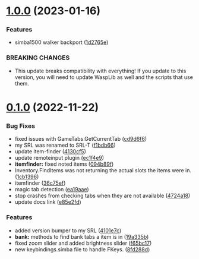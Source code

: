 # [1.0.0](https://github.com/Torwent/SRL-T/compare/v0.1.0...v1.0.0) (2023-01-16)


### Features

* simba1500 walker backport ([1d2765e](https://github.com/Torwent/SRL-T/commit/1d2765e041e1c468f7c660f4131c4f90f29779df))


### BREAKING CHANGES

* This update breaks compatibility with everything! If you update to this version, you will need to update WaspLib as well and the scripts that use them.



# [0.1.0](https://github.com/Torwent/SRL-T/compare/f65bc17a9d9cfb93a5b76ffa3ff072c44e92c3cf...v0.1.0) (2022-11-22)


### Bug Fixes

* fixed issues with GameTabs.GetCurrentTab ([cd9d6f6](https://github.com/Torwent/SRL-T/commit/cd9d6f63ffa02a6a7d3914e62073ed461eb89e8a))
* my SRL was renamed to SRL-T ([f1bdb66](https://github.com/Torwent/SRL-T/commit/f1bdb661ad82440bca52c54a319dcad86473f885))
* update item-finder ([4130cf5](https://github.com/Torwent/SRL-T/commit/4130cf587705549e10fa0cb8bc604f46375a30dc))
* update remoteinput plugin ([ec1f4e9](https://github.com/Torwent/SRL-T/commit/ec1f4e93b32a664cb38b47e5cac266c22dd74a36))
* **itemfinder:** fixed noted items ([094b89f](https://github.com/Torwent/SRL-T/commit/094b89f3cf0356a652ffe0158f338dbb08adbdb0))
* Inventory.FindItems was not returning the actual slots the items were in. ([1cb1396](https://github.com/Torwent/SRL-T/commit/1cb1396ca366c4243e56fd9c7561114dc7506d0b))
* itemfinder ([36c75ef](https://github.com/Torwent/SRL-T/commit/36c75effb2c3125f19c260c19669f8b299c4a0c0))
* magic tab detection ([ea19aae](https://github.com/Torwent/SRL-T/commit/ea19aae596e75c4cbf8274ed44a1612538243437))
* stop crashes from checking tabs when they are not available ([4724a18](https://github.com/Torwent/SRL-T/commit/4724a188446c9f66123af7b15b6c928fceef28ce))
* update docs link ([e85e2fd](https://github.com/Torwent/SRL-T/commit/e85e2fdf90b960272621715c83a176b846fb9a35))


### Features

* added version bumper to my SRL ([4101e7c](https://github.com/Torwent/SRL-T/commit/4101e7c9915a0396252063ae7ced1f07d062ea41))
* **bank:** methods to find bank tabs a item is in ([19a335b](https://github.com/Torwent/SRL-T/commit/19a335b85a7d4327f542167fff5724fd4ce56b2c))
* fixed zoom slider and added brightness slider ([f65bc17](https://github.com/Torwent/SRL-T/commit/f65bc17a9d9cfb93a5b76ffa3ff072c44e92c3cf))
* new keybindings.simba file to handle FKeys. ([8fd288d](https://github.com/Torwent/SRL-T/commit/8fd288d85da40aa2b9725ca92b033806305c653f))



